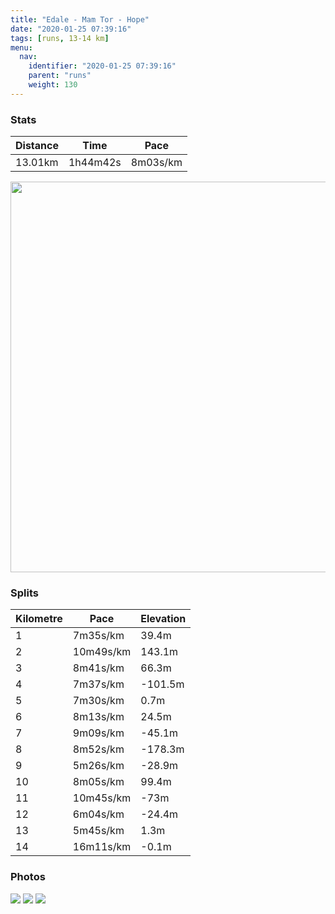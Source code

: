 ```yaml
---
title: "Edale - Mam Tor - Hope"
date: "2020-01-25 07:39:16"
tags: [runs, 13-14 km]
menu:
  nav:
    identifier: "2020-01-25 07:39:16"
    parent: "runs"
    weight: 130
---
```


### Stats

| Distance | Time | Pace |
|----------|------|------|
|13.01km|1h44m42s|8m03s/km|

<img src='https://maps.googleapis.com/maps/api/staticmap?maptype=terrain&path=enc:y{udIzvaJPBrA}@vAuB`@JRZ`@bAZb@TJf@?PKf@s@z@y@d@Y~DWfFcBbAi@rBZj@h@TFfBTjA?r@ONMBgBd@iCHyAL_@^QxBBHKTPj@|@NFh@yAd@y@\sANMHBXl@NBf@O\Xn@z@LlAL\`AdAZJ\CPUf@wAl@z@xAHj@p@z@P\TzAOZOdAiAp@aA^SHO^E\N`@?xCUrAL|CAYWm@Oy@k@{@_@UYKc@S[u@_@g@o@cAq@u@UgBE]WW{@i@cEe@sC?oBJu@Z@\VrB^pClAvBn@dCpAo@U_@YoDkA}BcAyCk@cAeAQ]uBsBiDwByAkAcBiBu@_@c@o@_AuB]_@eCsHiAsEAaAiA{JQyBk@uLMiAEeCaAyGe@}EUwAYqAe@uCcAeDEw@KOYsAUo@CWWy@Ig@oCmL_@wCSyEKY}@oFg@_AQ}@YKy@{@y@RGiAk@cCM}AMa@?]UsC?c@So@IkAc@oD[iA[m@aA_Fg@yCqAgFiAkDEi@_@{@e@mCYkAY}@OoCCqAn@eC`@yBdAgAjAkBpBQ`Ag@b@BFmAx@g@bAuB~@cCLk@r@yAbBwFh@wBh@iDBuALc@D{@PaAD}AJU@aAR_@Ga@F[Gg@BYA{@Hu@BcCUg@GoANeA?}BRwBC[FY@a@Vy@TsBXsA^e@z@Wl@i@\i@^mBn@wBJs@ASWMIcAVwCfAiBp@gBb@}C|AaFr@aAtFcFN[pCyAl@oAt@{Br@qAf@g@|@i@l@s@z@UdAw@dAiAlAeCGA?q@k@Wc@cAEWI@mAoAaA[a@[y@?y@p@eA`@U?KMa@kAHc@`@[h@}@Lo@A[K]_BoDyBaGmAcCEQmBqB}@{AuHiJu@k@c@@MUUy@Ji@Y[EQCw@GK@UGeAQoABUb@O_@VGTNn@\tDZv@ATKVl@`An@AVXhEbF|@|@fAvA~@~ApArAp@rAjD~IfB|DJ`@CVY|@eApAKVDt@f@Vh@CPI~@kAr@E|CtAt@x@Zp@jAn@A~@PWh@OFKxBa@dAo@lBu@pDe@`CMh@FLYHs@BaANWfAcAPqBzAiKbAaDhAqEr@wDr@cFf@{Bp@_CX{@HIQy@U_Cs@sEm@{CR{@v@aBg@`BQTSE&key=AIzaSyBPVQ_iynBzLujdhfLzy8Z-5zczbktE55k&size=800x800&scale=2&markers=color:yellow|label:S|53.36525,-1.8163&markers=color:green|label:F|53.34591000000004,-1.730179999999999' width='625' />

### Splits

| Kilometre | Pace | Elevation |
|------|------|-----------|
|1|7m35s/km|39.4m|
|2|10m49s/km|143.1m|
|3|8m41s/km|66.3m|
|4|7m37s/km|-101.5m|
|5|7m30s/km|0.7m|
|6|8m13s/km|24.5m|
|7|9m09s/km|-45.1m|
|8|8m52s/km|-178.3m|
|9|5m26s/km|-28.9m|
|10|8m05s/km|99.4m|
|11|10m45s/km|-73m|
|12|6m04s/km|-24.4m|
|13|5m45s/km|1.3m|
|14|16m11s/km|-0.1m|

### Photos
<img src='https://dgtzuqphqg23d.cloudfront.net/NO6YpmWhr62fM3Q16l0VE-QP3pAJ12l8m-pGAGu1_RI-768x576.jpg'>

<img src='https://dgtzuqphqg23d.cloudfront.net/eLwQ3j0SoHwFaBCyiLMs-_g3dLpHe7b14QCuyVFir80-768x576.jpg'>

<img src='https://dgtzuqphqg23d.cloudfront.net/vpQ98vi6smqkBi7ppceVKaWlt5tu0snXXh4dtcfWUV0-576x768.jpg'>
